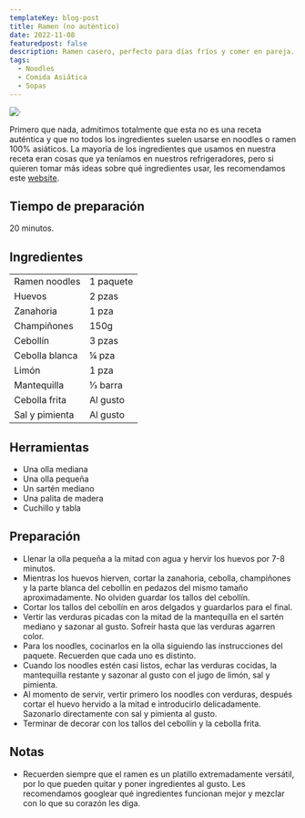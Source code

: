 ```yaml
---
templateKey: blog-post
title: Ramen (no auténtico)
date: 2022-11-08
featuredpost: false
description: Ramen casero, perfecto para días fríos y comer en pareja.
tags:
  - Noodles
  - Comida Asiática
  - Sopas
---
```


![·](/img/ramen.jpg)

Primero que nada, admitimos totalmente que esta no es una receta auténtica y que no todos los ingredientes suelen usarse en noodles o ramen 100% asiáticos. La mayoría de los ingredientes que usamos en nuestra receta eran cosas que ya teníamos en nuestros refrigeradores, pero si quieren tomar más ideas sobre qué ingredientes usar, les recomendamos este [website](https://www.budgetbytes.com/6-ways-to-upgrade-instant-ramen/).

## Tiempo de preparación

20 minutos.

## Ingredientes

|  |  |
| ----------- | ----------- |
| Ramen noodles | 1 paquete |
| Huevos | 2 pzas |
| Zanahoria | 1 pza  |
| Champiñones | 150g |
| Cebollín | 3 pzas |
| Cebolla blanca | ¼ pza |
| Limón | 1 pza |
| Mantequilla | 1⁄3 barra |
| Cebolla frita  | Al gusto |
| Sal y pimienta | Al gusto |

## Herramientas

- Una olla mediana
- Una olla pequeña
- Un sartén mediano
- Una palita de madera
- Cuchillo y tabla

## Preparación

- Llenar la olla pequeña a la mitad con agua y hervir los huevos por 7-8 minutos.
- Mientras los huevos hierven, cortar la zanahoria, cebolla, champiñones y la parte blanca del cebollín en pedazos del mismo tamaño aproximadamente. No olviden guardar los tallos del cebollín.
- Cortar los tallos del cebollín en aros delgados y guardarlos para el final.
- Vertir las verduras picadas con la mitad de la mantequilla en el sartén mediano y sazonar al gusto. Sofreír hasta que las verduras agarren color.
- Para los noodles, cocinarlos en la olla siguiendo las instrucciones del paquete. Recuerden que cada uno es distinto.
- Cuando los noodles estén casi listos, echar las verduras cocidas, la mantequilla restante y sazonar al gusto con el jugo de limón, sal y pimienta.
- Al momento de servir, vertir primero los noodles con verduras, después cortar el huevo hervido a la mitad e introducirlo delicadamente. Sazonarlo directamente con sal y pimienta al gusto.
- Terminar de decorar con los tallos del cebollín y la cebolla frita.

## Notas

- Recuerden siempre que el ramen es un platillo extremadamente versátil, por lo que pueden quitar y poner ingredientes al gusto. Les recomendamos googlear qué ingredientes funcionan mejor y mezclar con lo que su corazón les diga.
